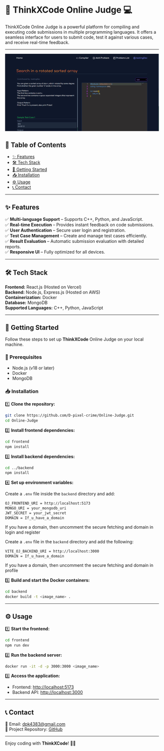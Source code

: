 # 🚀 ThinkXCode Online Judge 💻

ThinkXCode Online Judge is a powerful platform for compiling and executing code submissions in multiple programming languages. It offers a seamless interface for users to submit code, test it against various cases, and receive real-time feedback.

---

![ThinkXCode Online Judge](Frontend-OJ/src/assets/thinkxcode.png)

## 📑 Table of Contents

- [✨ Features](#-features)
- [🛠️ Tech Stack](#-tech-stack)
- [🚀 Getting Started](#-getting-started)
- [📥 Installation](#-installation)
- [⚙️ Usage](#-usage)
- [📞 Contact](#-contact)

---

## ✨ Features

✅ **Multi-language Support** – Supports C++, Python, and JavaScript.  
✅ **Real-time Execution** – Provides instant feedback on code submissions.  
✅ **User Authentication** – Secure user login and registration.  
✅ **Test Case Management** – Create and manage test cases efficiently.  
✅ **Result Evaluation** – Automatic submission evaluation with detailed reports.  
✅ **Responsive UI** – Fully optimized for all devices.  

---

## 🛠️ Tech Stack

**Frontend:** React.js (Hosted on Vercel)  
**Backend:** Node.js, Express.js (Hosted on AWS)  
**Containerization:** Docker  
**Database:** MongoDB  
**Supported Languages:** C++, Python, JavaScript  

---

## 🚀 Getting Started

Follow these steps to set up **ThinkXCode** Online Judge on your local machine.

### 🔧 Prerequisites

- Node.js (v18 or later)  
- Docker  
- MongoDB  

### 📥 Installation

1️⃣ **Clone the repository:**

```sh
git clone https://github.com/D-pixel-crime/Online-Judge.git
cd Online-Judge
```

2️⃣ **Install frontend dependencies:**

```sh
cd frontend
npm install
```

3️⃣ **Install backend dependencies:**

```sh
cd ../backend
npm install
```

4️⃣ **Set up environment variables:**

Create a `.env` file inside the `backend` directory and add:

   ```plaintext
   OJ_FRONTEND_URI = http://localhost:5173
   MONGO_URI = your_mongodb_uri
   JWT_SECRET = your_jwt_secret
   DOMAIN = If_u_have_a_domain
   ```

   If you have a domain, then uncomment the secure fetching and domain in login and register

   Create a `.env` file in the `backend` directory and add the following:

   ```plaintext
   VITE_OJ_BACKEND_URI = http://localhost:3000
   DOMAIN = If_u_have_a_domain
   ```

   If you have a domain, then uncomment the secure fetching and domain in profile

5️⃣ **Build and start the Docker containers:**

```sh
cd backend
docker build -t <image_name> .
```

---

## ⚙️ Usage

1️⃣ **Start the frontend:**

```sh
cd frontend
npm run dev
```

2️⃣ **Run the backend server:**

```sh
docker run -it -d -p 3000:3000 <image_name>
```

3️⃣ **Access the application:**

- Frontend: [http://localhost:5173](http://localhost:5173)  
- Backend API: [http://localhost:3000](http://localhost:3000)  

---

## 📞 Contact

📧 Email: [dpk4383@gmail.com](mailto:dpk4383@gmail.com)  
🔗 Project Repository: [GitHub](https://github.com/D-pixel-crime/Online-Judge)  

---

Enjoy coding with **ThinkXCode**! 🚀🔥
